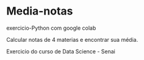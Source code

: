 # Media-notas
exercicio-Python com google colab

Calcular notas de 4 materias e encontrar sua média.

Exercicio do curso de Data Science - Senai 
